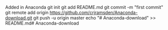 Added in Anaconda
git init
git add README.md
git commit -m "first commit"
git remote add origin https://github.com/crjramsden/Anaconda-download.git
git push -u origin master
echo "# Anaconda-download" >> README.md# Anaconda-download
